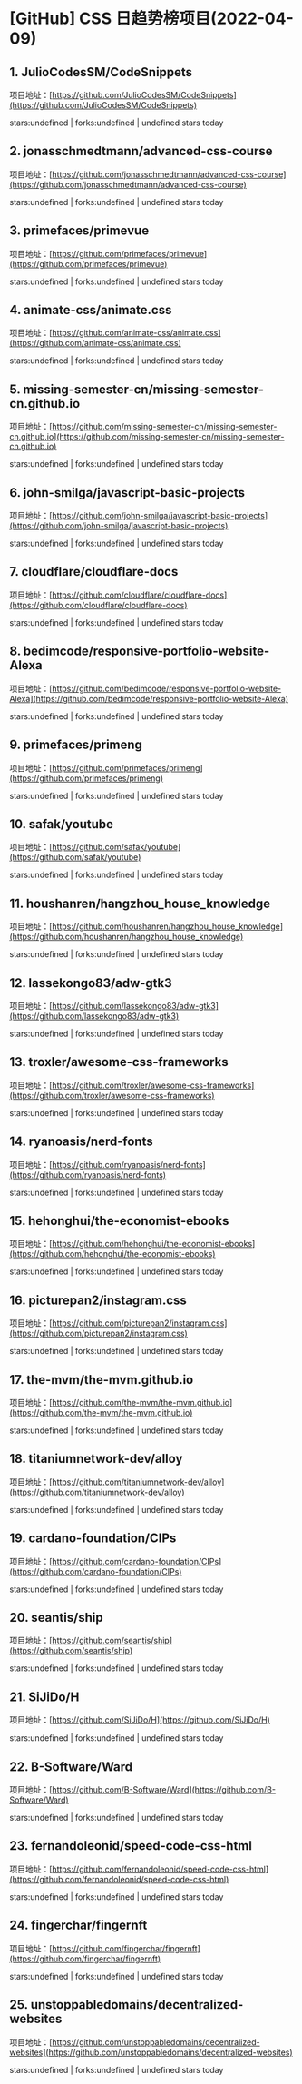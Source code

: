 # [GitHub] CSS 日趋势榜项目(2022-04-09)

## 1. JulioCodesSM/CodeSnippets 

项目地址：[https://github.com/JulioCodesSM/CodeSnippets](https://github.com/JulioCodesSM/CodeSnippets)

stars:undefined | forks:undefined | undefined stars today 



## 2. jonasschmedtmann/advanced-css-course 

项目地址：[https://github.com/jonasschmedtmann/advanced-css-course](https://github.com/jonasschmedtmann/advanced-css-course)

stars:undefined | forks:undefined | undefined stars today 



## 3. primefaces/primevue 

项目地址：[https://github.com/primefaces/primevue](https://github.com/primefaces/primevue)

stars:undefined | forks:undefined | undefined stars today 



## 4. animate-css/animate.css 

项目地址：[https://github.com/animate-css/animate.css](https://github.com/animate-css/animate.css)

stars:undefined | forks:undefined | undefined stars today 



## 5. missing-semester-cn/missing-semester-cn.github.io 

项目地址：[https://github.com/missing-semester-cn/missing-semester-cn.github.io](https://github.com/missing-semester-cn/missing-semester-cn.github.io)

stars:undefined | forks:undefined | undefined stars today 



## 6. john-smilga/javascript-basic-projects 

项目地址：[https://github.com/john-smilga/javascript-basic-projects](https://github.com/john-smilga/javascript-basic-projects)

stars:undefined | forks:undefined | undefined stars today 



## 7. cloudflare/cloudflare-docs 

项目地址：[https://github.com/cloudflare/cloudflare-docs](https://github.com/cloudflare/cloudflare-docs)

stars:undefined | forks:undefined | undefined stars today 



## 8. bedimcode/responsive-portfolio-website-Alexa 

项目地址：[https://github.com/bedimcode/responsive-portfolio-website-Alexa](https://github.com/bedimcode/responsive-portfolio-website-Alexa)

stars:undefined | forks:undefined | undefined stars today 



## 9. primefaces/primeng 

项目地址：[https://github.com/primefaces/primeng](https://github.com/primefaces/primeng)

stars:undefined | forks:undefined | undefined stars today 



## 10. safak/youtube 

项目地址：[https://github.com/safak/youtube](https://github.com/safak/youtube)

stars:undefined | forks:undefined | undefined stars today 



## 11. houshanren/hangzhou_house_knowledge 

项目地址：[https://github.com/houshanren/hangzhou_house_knowledge](https://github.com/houshanren/hangzhou_house_knowledge)

stars:undefined | forks:undefined | undefined stars today 



## 12. lassekongo83/adw-gtk3 

项目地址：[https://github.com/lassekongo83/adw-gtk3](https://github.com/lassekongo83/adw-gtk3)

stars:undefined | forks:undefined | undefined stars today 



## 13. troxler/awesome-css-frameworks 

项目地址：[https://github.com/troxler/awesome-css-frameworks](https://github.com/troxler/awesome-css-frameworks)

stars:undefined | forks:undefined | undefined stars today 



## 14. ryanoasis/nerd-fonts 

项目地址：[https://github.com/ryanoasis/nerd-fonts](https://github.com/ryanoasis/nerd-fonts)

stars:undefined | forks:undefined | undefined stars today 



## 15. hehonghui/the-economist-ebooks 

项目地址：[https://github.com/hehonghui/the-economist-ebooks](https://github.com/hehonghui/the-economist-ebooks)

stars:undefined | forks:undefined | undefined stars today 



## 16. picturepan2/instagram.css 

项目地址：[https://github.com/picturepan2/instagram.css](https://github.com/picturepan2/instagram.css)

stars:undefined | forks:undefined | undefined stars today 



## 17. the-mvm/the-mvm.github.io 

项目地址：[https://github.com/the-mvm/the-mvm.github.io](https://github.com/the-mvm/the-mvm.github.io)

stars:undefined | forks:undefined | undefined stars today 



## 18. titaniumnetwork-dev/alloy 

项目地址：[https://github.com/titaniumnetwork-dev/alloy](https://github.com/titaniumnetwork-dev/alloy)

stars:undefined | forks:undefined | undefined stars today 



## 19. cardano-foundation/CIPs 

项目地址：[https://github.com/cardano-foundation/CIPs](https://github.com/cardano-foundation/CIPs)

stars:undefined | forks:undefined | undefined stars today 



## 20. seantis/ship 

项目地址：[https://github.com/seantis/ship](https://github.com/seantis/ship)

stars:undefined | forks:undefined | undefined stars today 



## 21. SiJiDo/H 

项目地址：[https://github.com/SiJiDo/H](https://github.com/SiJiDo/H)

stars:undefined | forks:undefined | undefined stars today 



## 22. B-Software/Ward 

项目地址：[https://github.com/B-Software/Ward](https://github.com/B-Software/Ward)

stars:undefined | forks:undefined | undefined stars today 



## 23. fernandoleonid/speed-code-css-html 

项目地址：[https://github.com/fernandoleonid/speed-code-css-html](https://github.com/fernandoleonid/speed-code-css-html)

stars:undefined | forks:undefined | undefined stars today 



## 24. fingerchar/fingernft 

项目地址：[https://github.com/fingerchar/fingernft](https://github.com/fingerchar/fingernft)

stars:undefined | forks:undefined | undefined stars today 



## 25. unstoppabledomains/decentralized-websites 

项目地址：[https://github.com/unstoppabledomains/decentralized-websites](https://github.com/unstoppabledomains/decentralized-websites)

stars:undefined | forks:undefined | undefined stars today 



